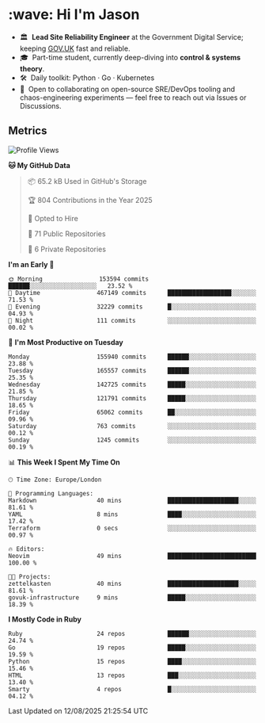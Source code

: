 <h1 align="left" id="jason-title">:wave: Hi I'm Jason</h1>

- 🏛️ &nbsp;**Lead Site Reliability Engineer** at the Government Digital Service; keeping [GOV.UK](https://www.gov.uk/) fast and reliable.
- 🎓 &nbsp;Part-time student, currently deep-diving into **control & systems theory**.  
- 🛠️ &nbsp;Daily toolkit: Python · Go · Kubernetes  
- 🤝 &nbsp;Open to collaborating on open-source SRE/DevOps tooling and chaos-engineering experiments — feel free to reach out via Issues or Discussions.


<h2>Metrics</h2>

<!--START_SECTION:waka-->
![Profile Views](http://img.shields.io/badge/Profile%20Views-2-blue)

**🐱 My GitHub Data** 

> 📦 65.2 kB Used in GitHub's Storage 
 > 
> 🏆 804 Contributions in the Year 2025
 > 
> 💼 Opted to Hire
 > 
> 📜 71 Public Repositories 
 > 
> 🔑 6 Private Repositories 
 > 
**I'm an Early 🐤** 

```text
🌞 Morning                153594 commits      ██████░░░░░░░░░░░░░░░░░░░   23.52 % 
🌆 Daytime                467149 commits      ██████████████████░░░░░░░   71.53 % 
🌃 Evening                32229 commits       █░░░░░░░░░░░░░░░░░░░░░░░░   04.93 % 
🌙 Night                  111 commits         ░░░░░░░░░░░░░░░░░░░░░░░░░   00.02 % 
```
📅 **I'm Most Productive on Tuesday** 

```text
Monday                   155940 commits      ██████░░░░░░░░░░░░░░░░░░░   23.88 % 
Tuesday                  165557 commits      ██████░░░░░░░░░░░░░░░░░░░   25.35 % 
Wednesday                142725 commits      █████░░░░░░░░░░░░░░░░░░░░   21.85 % 
Thursday                 121791 commits      █████░░░░░░░░░░░░░░░░░░░░   18.65 % 
Friday                   65062 commits       ██░░░░░░░░░░░░░░░░░░░░░░░   09.96 % 
Saturday                 763 commits         ░░░░░░░░░░░░░░░░░░░░░░░░░   00.12 % 
Sunday                   1245 commits        ░░░░░░░░░░░░░░░░░░░░░░░░░   00.19 % 
```


📊 **This Week I Spent My Time On** 

```text
🕑︎ Time Zone: Europe/London

💬 Programming Languages: 
Markdown                 40 mins             ████████████████████░░░░░   81.61 % 
YAML                     8 mins              ████░░░░░░░░░░░░░░░░░░░░░   17.42 % 
Terraform                0 secs              ░░░░░░░░░░░░░░░░░░░░░░░░░   00.97 % 

🔥 Editors: 
Neovim                   49 mins             █████████████████████████   100.00 % 

🐱‍💻 Projects: 
zettelkasten             40 mins             ████████████████████░░░░░   81.61 % 
govuk-infrastructure     9 mins              █████░░░░░░░░░░░░░░░░░░░░   18.39 % 
```

**I Mostly Code in Ruby** 

```text
Ruby                     24 repos            ██████░░░░░░░░░░░░░░░░░░░   24.74 % 
Go                       19 repos            █████░░░░░░░░░░░░░░░░░░░░   19.59 % 
Python                   15 repos            ████░░░░░░░░░░░░░░░░░░░░░   15.46 % 
HTML                     13 repos            ███░░░░░░░░░░░░░░░░░░░░░░   13.40 % 
Smarty                   4 repos             █░░░░░░░░░░░░░░░░░░░░░░░░   04.12 % 
```




 Last Updated on 12/08/2025 21:25:54 UTC
<!--END_SECTION:waka-->

<!-- links -->

[issues page]: https://github.com/jasonBirchall/jasonBirchall/issues "jasonBirchall/issues"
